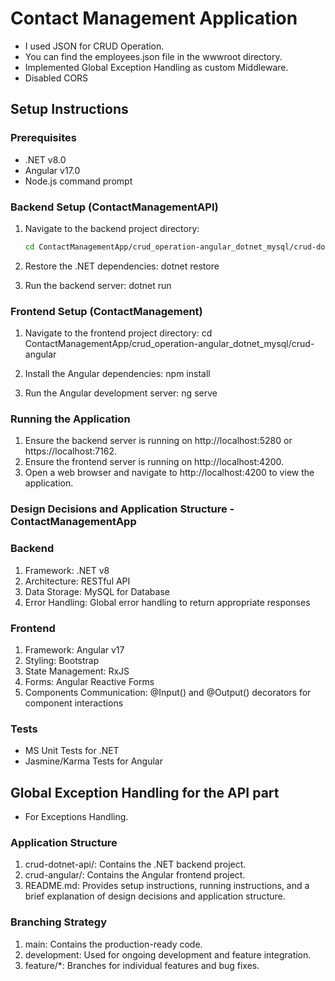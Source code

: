 # Contact Management Application

- I used JSON for CRUD Operation.
- You can find the employees.json file in the wwwroot directory.
- Implemented Global Exception Handling as custom Middleware.
- Disabled CORS


## Setup Instructions

### Prerequisites

- .NET v8.0 
- Angular v17.0
- Node.js command prompt


### Backend Setup (ContactManagementAPI)
1. Navigate to the backend project directory:
   ```sh
   cd ContactManagementApp/crud_operation-angular_dotnet_mysql/crud-dotnet-api

2. Restore the .NET dependencies:
   dotnet restore

3. Run the backend server:
   dotnet run



### Frontend Setup (ContactManagement)
1. Navigate to the frontend project directory:
   cd ContactManagementApp/crud_operation-angular_dotnet_mysql/crud-angular

2. Install the Angular dependencies:
   npm install

3. Run the Angular development server:
   ng serve 


### Running the Application
1. Ensure the backend server is running on http://localhost:5280 or https://localhost:7162.
2. Ensure the frontend server is running on http://localhost:4200.
3. Open a web browser and navigate to http://localhost:4200 to view the application.


### Design Decisions and Application Structure - ContactManagementApp
### Backend
1. Framework: .NET v8
2. Architecture: RESTful API
3. Data Storage: MySQL for Database
4. Error Handling: Global error handling to return appropriate responses

### Frontend
1. Framework: Angular v17
2. Styling: Bootstrap
3. State Management: RxJS
4. Forms: Angular Reactive Forms
5. Components Communication: @Input() and @Output() decorators for component interactions


### Tests
- MS Unit Tests for .NET
- Jasmine/Karma Tests for Angular

## Global Exception Handling for the API part
- For Exceptions Handling.

### Application Structure
1. crud-dotnet-api/: Contains the .NET backend project.
2. crud-angular/: Contains the Angular frontend project.
3. README.md: Provides setup instructions, running instructions, and a brief explanation of design decisions and application structure.


### Branching Strategy
1. main: Contains the production-ready code.
2. development: Used for ongoing development and feature integration.
3. feature/*: Branches for individual features and bug fixes.   


